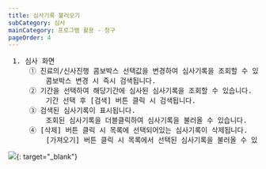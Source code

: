 ```yaml
---
title: 심사기록 불러오기
subCategory: 심사
mainCategory: 프로그램 활용 - 청구
pageOrder: 4
---
```




<pre>
 <t2><bold>1. 심사 화면</bold></t2>
     ① 진료의/신사진행 콤보박스 선택값을 변경하여 심사기록을 조회할 수 있습니다.
         콤보박스 변경 시 즉시 검색됩니다.
     ② 기간을 선택하여 해당기간에 심사된 심사기록을 조회할 수 있습니다. 
         기간 선택 후 [검색] 버튼 클릭 시 검색됩니다. 
     ③ 검색된 심사기록이 표시됩니다. 
         조회된 심사기록을 더블클릭하여 심사기록을 불러올 수 있습니다.
     ④ [삭제] 버튼 클릭 시 목록에 선택되어있는 심사기록이 삭제됩니다.
         [가져오기] 버튼 클릭 시 목록에서 선택된 심사기록을 불러올 수 있습니다. 
</pre>

[![](/images/{{page.url}}_1.png)](/images/{{page.url}}_1.png){: target="_blank"}
